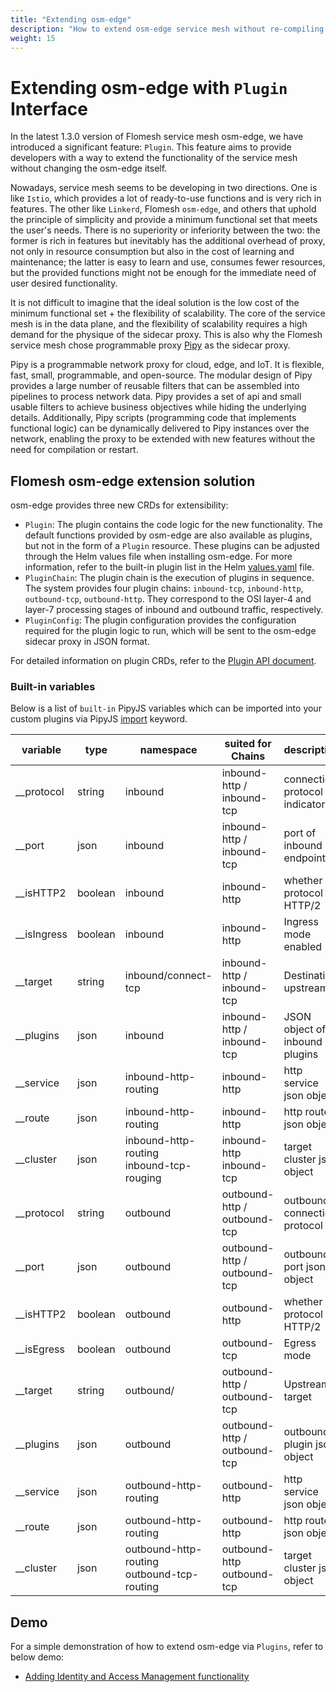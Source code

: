 ```yaml
---
title: "Extending osm-edge"
description: "How to extend osm-edge service mesh without re-compiling it"
weight: 15
---
```


# Extending osm-edge with `Plugin` Interface

In the latest 1.3.0 version of Flomesh service mesh osm-edge, we have introduced a significant feature: `Plugin`. This feature aims to provide developers with a way to extend the functionality of the service mesh without changing the osm-edge itself.

Nowadays, service mesh seems to be developing in two directions. One is like `Istio`, which provides a lot of ready-to-use functions and is very rich in features. The other like `Linkerd`, Flomesh `osm-edge`, and others that uphold the principle of simplicity and provide a minimum functional set that meets the user's needs. There is no superiority or inferiority between the two: the former is rich in features but inevitably has the additional overhead of proxy, not only in resource consumption but also in the cost of learning and maintenance; the latter is easy to learn and use, consumes fewer resources, but the provided functions might not be enough for the immediate need of user desired functionality.

It is not difficult to imagine that the ideal solution is the low cost of the minimum functional set + the flexibility of scalability. The core of the service mesh is in the data plane, and the flexibility of scalability requires a high demand for the physique of the sidecar proxy. This is also why the Flomesh service mesh chose programmable proxy [Pipy](https://flomesh.io/pipy) as the sidecar proxy.

Pipy is a programmable network proxy for cloud, edge, and IoT. It is flexible, fast, small, programmable, and open-source. The modular design of Pipy provides a large number of reusable filters that can be assembled into pipelines to process network data. Pipy provides a set of api and small usable filters to achieve business objectives while hiding the underlying details. Additionally, Pipy scripts (programming code that implements functional logic) can be dynamically delivered to Pipy instances over the network, enabling the proxy to be extended with new features without the need for compilation or restart.

## Flomesh osm-edge extension solution

osm-edge provides three new CRDs for extensibility:

- `Plugin`: The plugin contains the code logic for the new functionality. The default functions provided by osm-edge are also available as plugins, but not in the form of a `Plugin` resource. These plugins can be adjusted through the Helm values file when installing osm-edge. For more information, refer to the built-in plugin list in the Helm [values.yaml](https://github.com/flomesh-io/osm-edge/blob/45b05bd39dc0e8d1c28460622a4be2f92abdf28f/charts/osm/values.yaml#L84) file.
- `PluginChain`: The plugin chain is the execution of plugins in sequence. The system provides four plugin chains: `inbound-tcp`, `inbound-http`, `outbound-tcp`, `outbound-http`. They correspond to the OSI layer-4 and layer-7 processing stages of inbound and outbound traffic, respectively.
- `PluginConfig`: The plugin configuration provides the configuration required for the plugin logic to run, which will be sent to the osm-edge sidecar proxy in JSON format.

For detailed information on plugin CRDs, refer to the [Plugin API document](/docs/api_reference/plugin/).

### Built-in variables

Below is a list of `built-in` PipyJS variables which can be imported into your custom plugins via PipyJS [import](https://flomesh.io/pipy/docs/en/reference/api/Configuration/import) keyword.

| variable        | type    | namespace                                          | suited for Chains                     | description                          |
| ----------- | ------- | --------------------------------------------- | ----------------------------- | --------------------------- |
| __protocol  | string  | inbound                                       | inbound-http / inbound-tcp    | connection protocol indicator                         |
| __port      | json    | inbound                                       | inbound-http / inbound-tcp    | port of inbound endpoint         |
| __isHTTP2   | boolean | inbound                                       | inbound-http                  | whether protocol is HTTP/2               |
| __isIngress | boolean | inbound                                       | inbound-http                  | Ingress mode enabled              |
| __target    | string  | inbound/connect-tcp                           | inbound-http / inbound-tcp    | Destination upstream                      |
| __plugins   | json    | inbound                                       | inbound-http / inbound-tcp    | JSON object of inbound plugins     |
| __service   | json    | inbound-http-routing                          | inbound-http                  | http service json object            |
| __route     | json    | inbound-http-routing                          | inbound-http                  | http route json object            |
| __cluster   | json    | inbound-http-routing<br>inbound-tcp-rouging   | inbound-http<br>inbound-tcp   | target cluster json object |
| __protocol  | string  | outbound                                      | outbound-http / outbound-tcp  | outbound connection protocol                        |
| __port      | json    | outbound                                      | outbound-http / outbound-tcp  | outbound port json object        |
| __isHTTP2   | boolean | outbound                                      | outbound-http                 | whether protocol is HTTP/2               |
| __isEgress  | boolean | outbound                                      | outbound-tcp                  | Egress mode               |
| __target    | string  | outbound/                                     | outbound-http / outbound-tcp  | Upstream target                      |
| __plugins   | json    | outbound                                      | outbound-http / outbound-tcp  | outbound plugin json object    |
| __service   | json    | outbound-http-routing                         | outbound-http                 | http service json object            |
| __route     | json    | outbound-http-routing                         | outbound-http                 | http route json object           |
| __cluster   | json    | outbound-http-routing<br>outbound-tcp-routing | outbound-http<br>outbound-tcp | target cluster json object |


## Demo

For a simple demonstration of how to extend osm-edge via `Plugins`, refer to below demo:

* [Adding Identity and Access Management functionality](/docs/demos/plugin_iam_demo)